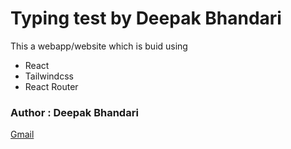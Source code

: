 # Typing test by Deepak Bhandari

This a webapp/website which is buid using

- React
- Tailwindcss
- React Router

### Author : Deepak Bhandari

[Gmail](code2deepak@gmail,com)
